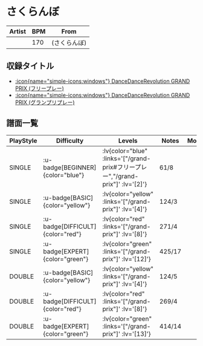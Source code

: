 # さくらんぼ

|Artist|BPM|From|
|------|---|----|
||170|(さくらんぼ)|

## 収録タイトル

- [ :icon{name="simple-icons:windows"} DanceDanceRevolution GRAND PRIX (フリープレー)](/grand-prix#フリープレー)
- [ :icon{name="simple-icons:windows"} DanceDanceRevolution GRAND PRIX (グランプリプレー)](/grand-prix)

## 譜面一覧

|PlayStyle|Difficulty|Levels|Notes|Movie|
|---------|----------|------|-----|-----|
|SINGLE| :u-badge[BEGINNER]{color="blue"} | :lv{color="blue" :links='["/grand-prix#フリープレー","/grand-prix"]' :lv='[2]'} |61/8||
|SINGLE| :u-badge[BASIC]{color="yellow"} | :lv{color="yellow" :links='["/grand-prix"]' :lv='[4]'} |124/3||
|SINGLE| :u-badge[DIFFICULT]{color="red"} | :lv{color="red" :links='["/grand-prix"]' :lv='[8]'} |271/4||
|SINGLE| :u-badge[EXPERT]{color="green"} | :lv{color="green" :links='["/grand-prix"]' :lv='[12]'} |425/17||
|DOUBLE| :u-badge[BASIC]{color="yellow"} | :lv{color="yellow" :links='["/grand-prix"]' :lv='[4]'} |124/5||
|DOUBLE| :u-badge[DIFFICULT]{color="red"} | :lv{color="red" :links='["/grand-prix"]' :lv='[8]'} |269/4||
|DOUBLE| :u-badge[EXPERT]{color="green"} | :lv{color="green" :links='["/grand-prix"]' :lv='[13]'} |414/14||
